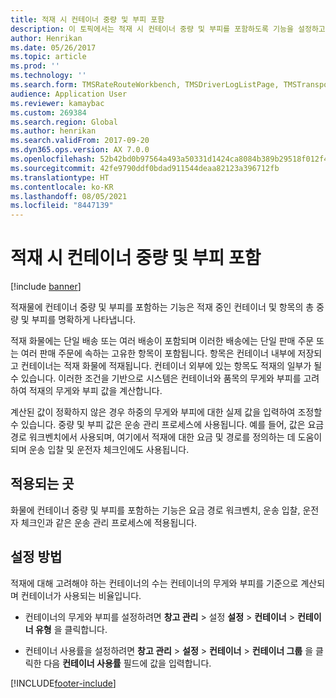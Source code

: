 ```yaml
---
title: 적재 시 컨테이너 중량 및 부피 포함
description: 이 토픽에서는 적재 시 컨테이너 중량 및 부피를 포함하도록 기능을 설정하고 적용하는 방법에 대해 설명합니다.
author: Henrikan
ms.date: 05/26/2017
ms.topic: article
ms.prod: ''
ms.technology: ''
ms.search.form: TMSRateRouteWorkbench, TMSDriverLogListPage, TMSTransportationTender
audience: Application User
ms.reviewer: kamaybac
ms.custom: 269384
ms.search.region: Global
ms.author: henrikan
ms.search.validFrom: 2017-09-20
ms.dyn365.ops.version: AX 7.0.0
ms.openlocfilehash: 52b42bd0b97564a493a50331d1424ca8084b389b29518f012f443d9cf722efe7
ms.sourcegitcommit: 42fe9790ddf0bdad911544deaa82123a396712fb
ms.translationtype: HT
ms.contentlocale: ko-KR
ms.lasthandoff: 08/05/2021
ms.locfileid: "8447139"
---
```

# <a name="include-container-weight-and-volume-on-load"></a>적재 시 컨테이너 중량 및 부피 포함

[!include [banner](../includes/banner.md)]

적재물에 컨테이너 중량 및 부피를 포함하는 기능은 적재 중인 컨테이너 및 항목의 총 중량 및 부피를 명확하게 나타냅니다.

적재 화물에는 단일 배송 또는 여러 배송이 포함되며 이러한 배송에는 단일 판매 주문 또는 여러 판매 주문에 속하는 고유한 항목이 포함됩니다. 항목은 컨테이너 내부에 저장되고 컨테이너는 적재 화물에 적재됩니다. 컨테이너 외부에 있는 항목도 적재의 일부가 될 수 있습니다. 이러한 조건을 기반으로 시스템은 컨테이너와 품목의 무게와 부피를 고려하여 적재의 무게와 부피 값을 계산합니다.

계산된 값이 정확하지 않은 경우 하중의 무게와 부피에 대한 실제 값을 입력하여 조정할 수 있습니다. 중량 및 부피 값은 운송 관리 프로세스에 사용됩니다. 예를 들어, 값은 요금 경로 워크벤치에서 사용되며, 여기에서 적재에 대한 요금 및 경로를 정의하는 데 도움이 되며 운송 입찰 및 운전자 체크인에도 사용됩니다.

## <a name="where-it-applies"></a>적용되는 곳

화물에 컨테이너 중량 및 부피를 포함하는 기능은 요금 경로 워크벤치, 운송 입찰, 운전자 체크인과 같은 운송 관리 프로세스에 적용됩니다.

## <a name="how-it-is-set-up"></a>설정 방법

적재에 대해 고려해야 하는 컨테이너의 수는 컨테이너의 무게와 부피를 기준으로 계산되며 컨테이너가 사용되는 비율입니다.

-   컨테이너의 무게와 부피를 설정하려면 **창고 관리** \> 설정 **설정** \> **컨테이너** \> **컨테이너 유형** 을 클릭합니다.

-   컨테이너 사용률을 설정하려면 **창고 관리** \> **설정** \> **컨테이너** \> **컨테이너 그룹** 을 클릭한 다음 **컨테이너 사용률** 필드에 값을 입력합니다.


[!INCLUDE[footer-include](../../includes/footer-banner.md)]